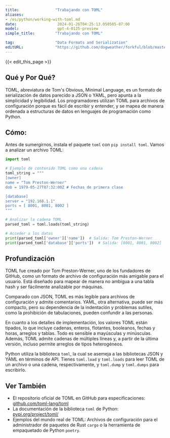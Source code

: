 ```yaml
---
title:                "Trabajando con TOML"
aliases:
- /es/python/working-with-toml.md
date:                  2024-01-26T04:25:13.050505-07:00
model:                 gpt-4-0125-preview
simple_title:         "Trabajando con TOML"

tag:                  "Data Formats and Serialization"
editURL:              "https://github.com/dogweather/forkful/blob/master/content/es/python/working-with-toml.md"
---
```


{{< edit_this_page >}}

## Qué y Por Qué?
TOML, abreviatura de Tom's Obvious, Minimal Language, es un formato de serialización de datos parecido a JSON o YAML, pero apunta a la simplicidad y legibilidad. Los programadores utilizan TOML para archivos de configuración porque es fácil de escribir y entender, y se mapea de manera ordenada a estructuras de datos en lenguajes de programación como Python.

## Cómo:
Antes de sumergirnos, instala el paquete `toml` con `pip install toml`. Vamos a analizar un archivo TOML:

```python
import toml

# Ejemplo de contenido TOML como una cadena
toml_string = """
[owner]
name = "Tom Preston-Werner"
dob = 1979-05-27T07:32:00Z # Fechas de primera clase

[database]
server = "192.168.1.1"
ports = [ 8001, 8001, 8002 ]
"""

# Analizar la cadena TOML
parsed_toml = toml.loads(toml_string)

# Acceder a los datos
print(parsed_toml['owner']['name'])  # Salida: Tom Preston-Werner
print(parsed_toml['database']['ports'])  # Salida: [8001, 8001, 8002]
```

## Profundización
TOML fue creado por Tom Preston-Werner, uno de los fundadores de GitHub, como un formato de archivo de configuración más amigable para el usuario. Está diseñado para mapear de manera no ambigua a una tabla hash y ser fácilmente analizable por máquinas.

Comparado con JSON, TOML es más legible para archivos de configuración y admite comentarios. YAML, otra alternativa, puede ser más compacto, pero su dependencia de la indentación y problemas sutiles, como la prohibición de tabulaciones, pueden confundir a las personas.

En cuanto a los detalles de implementación, los valores TOML están tipados, lo que incluye cadenas, enteros, flotantes, booleanos, fechas y horas, arreglos y tablas. Todo es sensible a mayúsculas y minúsculas. Además, TOML admite cadenas de múltiples líneas y, a partir de la última versión, incluso permite arreglos de tipos heterogéneos.

Python utiliza la biblioteca `toml`, la cual se asemeja a las bibliotecas JSON y YAML en términos de API. Tienes `toml.load` y `toml.loads` para leer TOML de un archivo o una cadena, respectivamente, y `toml.dump` y `toml.dumps` para escribirlo.

## Ver También
- El repositorio oficial de TOML en GitHub para especificaciones: [github.com/toml-lang/toml](https://github.com/toml-lang/toml)
- La documentación de la biblioteca `toml` de Python: [pypi.org/project/toml/](https://pypi.org/project/toml/)
- Ejemplos del mundo real de TOML: Archivos de configuración para el administrador de paquetes de Rust `cargo` o la herramienta de empaquetado de Python `poetry`.
